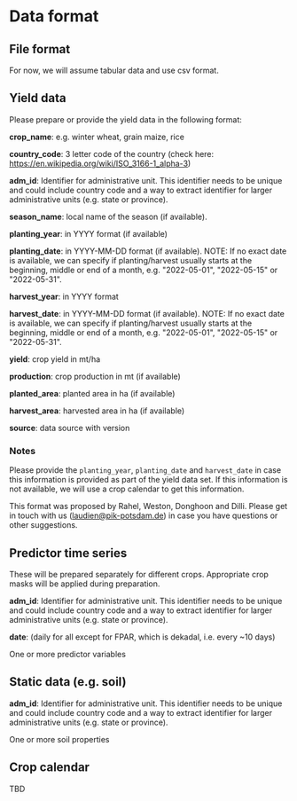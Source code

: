 # Data format

## File format
For now, we will assume tabular data and use csv format.

## Yield data
Please prepare or provide the yield data in the following format:

**crop_name**: e.g. winter wheat, grain maize, rice

**country_code**: 3 letter code of the country (check here: https://en.wikipedia.org/wiki/ISO_3166-1_alpha-3)

**adm_id**: Identifier for administrative unit. This identifier needs to be unique and could include country code and a way to extract identifier for larger administrative units (e.g. state or province).

**season_name**: local name of the season (if available).

**planting_year**: in YYYY format (if available)

**planting_date**: in YYYY-MM-DD format (if available). NOTE: If no exact date is available, we can specify if planting/harvest usually starts at the beginning, middle or end of a month, e.g. "2022-05-01", "2022-05-15" or "2022-05-31".

**harvest_year**: in YYYY format

**harvest_date**: in YYYY-MM-DD format (if available). NOTE: If no exact date is available, we can specify if planting/harvest usually starts at the beginning, middle or end of a month, e.g. "2022-05-01", "2022-05-15" or "2022-05-31".

**yield**: crop yield in mt/ha

**production**: crop production in mt (if available)

**planted_area**: planted area in ha (if available) 

**harvest_area**: harvested area in ha (if available)

**source**: data source with version

### Notes
Please provide the `planting_year`, `planting_date` and `harvest_date` in case this information is provided as part of the yield data set. If this information is not available, we will use a crop calendar to get this information.

This format was proposed by Rahel, Weston, Donghoon and Dilli. Please get in touch with us (laudien@pik-potsdam.de) in case you have questions or other suggestions. 

## Predictor time series
These will be prepared separately for different crops. Appropriate crop masks will be applied during preparation.

**adm_id**: Identifier for administrative unit. This identifier needs to be unique and could include country code and a way to extract identifier for larger administrative units (e.g. state or province).

**date**: (daily for all except for FPAR, which is dekadal, i.e. every ~10 days)

One or more predictor variables

## Static data (e.g. soil)
**adm_id**: Identifier for administrative unit. This identifier needs to be unique and could include country code and a way to extract identifier for larger administrative units (e.g. state or province).

One or more soil properties

## Crop calendar
TBD
